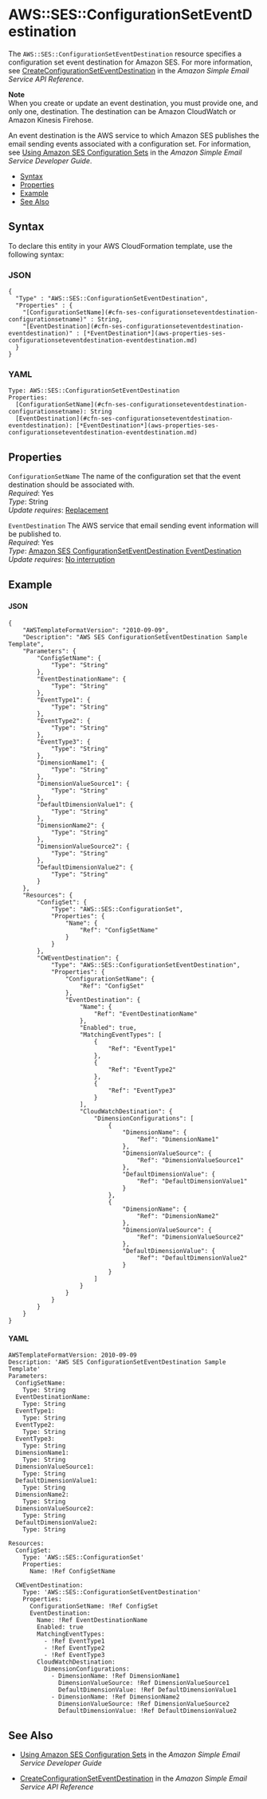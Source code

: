 # AWS::SES::ConfigurationSetEventDestination<a name="aws-resource-ses-configurationseteventdestination"></a>

The `AWS::SES::ConfigurationSetEventDestination` resource specifies a configuration set event destination for Amazon SES\. For more information, see [CreateConfigurationSetEventDestination](http://docs.aws.amazon.com/ses/latest/APIReference/API_CreateConfigurationSetEventDestination.html) in the *Amazon Simple Email Service API Reference*\. 

**Note**  
When you create or update an event destination, you must provide one, and only one, destination\. The destination can be Amazon CloudWatch or Amazon Kinesis Firehose\.

An event destination is the AWS service to which Amazon SES publishes the email sending events associated with a configuration set\. For information, see [Using Amazon SES Configuration Sets](url-ses-dev;using-configuration-sets.html) in the *Amazon Simple Email Service Developer Guide*\.


+ [Syntax](#aws-resource-ses-configurationseteventdestination-syntax)
+ [Properties](#aws-resource-ses-configurationseteventdestination-properties)
+ [Example](#aws-resource-ses-configurationseteventdestination-examples)
+ [See Also](#aws-resource-ses-configurationseteventdestination-seealso)

## Syntax<a name="aws-resource-ses-configurationseteventdestination-syntax"></a>

To declare this entity in your AWS CloudFormation template, use the following syntax:

### JSON<a name="aws-resource-ses-configurationseteventdestination-syntax.json"></a>

```
{
  "Type" : "AWS::SES::ConfigurationSetEventDestination",
  "Properties" : {
    "[ConfigurationSetName](#cfn-ses-configurationseteventdestination-configurationsetname)" : String,
    "[EventDestination](#cfn-ses-configurationseteventdestination-eventdestination)" : [*EventDestination*](aws-properties-ses-configurationseteventdestination-eventdestination.md)
  }
}
```

### YAML<a name="aws-resource-ses-configurationseteventdestination-syntax.yaml"></a>

```
Type: AWS::SES::ConfigurationSetEventDestination
Properties:
  [ConfigurationSetName](#cfn-ses-configurationseteventdestination-configurationsetname): String
  [EventDestination](#cfn-ses-configurationseteventdestination-eventdestination): [*EventDestination*](aws-properties-ses-configurationseteventdestination-eventdestination.md)
```

## Properties<a name="aws-resource-ses-configurationseteventdestination-properties"></a>

`ConfigurationSetName`  <a name="cfn-ses-configurationseteventdestination-configurationsetname"></a>
The name of the configuration set that the event destination should be associated with\.  
 *Required*: Yes  
 *Type*: String  
 *Update requires*: [Replacement](using-cfn-updating-stacks-update-behaviors.md#update-replacement) 

`EventDestination`  <a name="cfn-ses-configurationseteventdestination-eventdestination"></a>
The AWS service that email sending event information will be published to\.  
 *Required*: Yes  
 *Type*: [Amazon SES ConfigurationSetEventDestination EventDestination](aws-properties-ses-configurationseteventdestination-eventdestination.md)  
 *Update requires*: [No interruption](using-cfn-updating-stacks-update-behaviors.md#update-no-interrupt) 

## Example<a name="aws-resource-ses-configurationseteventdestination-examples"></a>

### <a name="aws-resource-ses-configurationseteventdestination-example1"></a>

#### JSON<a name="aws-resource-ses-configurationseteventdestination-example1.json"></a>

```
{
    "AWSTemplateFormatVersion": "2010-09-09",
    "Description": "AWS SES ConfigurationSetEventDestination Sample Template",
    "Parameters": {
        "ConfigSetName": {
            "Type": "String"
        },
        "EventDestinationName": {
            "Type": "String"
        },
        "EventType1": {
            "Type": "String"
        },
        "EventType2": {
            "Type": "String"
        },
        "EventType3": {
            "Type": "String"
        },
        "DimensionName1": {
            "Type": "String"
        },
        "DimensionValueSource1": {
            "Type": "String"
        },
        "DefaultDimensionValue1": {
            "Type": "String"
        },
        "DimensionName2": {
            "Type": "String"
        },
        "DimensionValueSource2": {
            "Type": "String"
        },
        "DefaultDimensionValue2": {
            "Type": "String"
        }
    },
    "Resources": {
        "ConfigSet": {
            "Type": "AWS::SES::ConfigurationSet",
            "Properties": {
                "Name": {
                    "Ref": "ConfigSetName"
                }
            }
        },
        "CWEventDestination": {
            "Type": "AWS::SES::ConfigurationSetEventDestination",
            "Properties": {
                "ConfigurationSetName": {
                    "Ref": "ConfigSet"
                },
                "EventDestination": {
                    "Name": {
                        "Ref": "EventDestinationName"
                    },
                    "Enabled": true,
                    "MatchingEventTypes": [
                        {
                            "Ref": "EventType1"
                        },
                        {
                            "Ref": "EventType2"
                        },
                        {
                            "Ref": "EventType3"
                        }
                    ],
                    "CloudWatchDestination": {
                        "DimensionConfigurations": [
                            {
                                "DimensionName": {
                                    "Ref": "DimensionName1"
                                },
                                "DimensionValueSource": {
                                    "Ref": "DimensionValueSource1"
                                },
                                "DefaultDimensionValue": {
                                    "Ref": "DefaultDimensionValue1"
                                }
                            },
                            {
                                "DimensionName": {
                                    "Ref": "DimensionName2"
                                },
                                "DimensionValueSource": {
                                    "Ref": "DimensionValueSource2"
                                },
                                "DefaultDimensionValue": {
                                    "Ref": "DefaultDimensionValue2"
                                }
                            }
                        ]
                    }
                }
            }
        }
    }
}
```

#### YAML<a name="aws-resource-ses-configurationseteventdestination-example1.yaml"></a>

```
AWSTemplateFormatVersion: 2010-09-09
Description: 'AWS SES ConfigurationSetEventDestination Sample Template'
Parameters:
  ConfigSetName:
    Type: String
  EventDestinationName:
    Type: String
  EventType1:
    Type: String
  EventType2:
    Type: String
  EventType3:
    Type: String
  DimensionName1:
    Type: String
  DimensionValueSource1:
    Type: String
  DefaultDimensionValue1:
    Type: String
  DimensionName2:
    Type: String
  DimensionValueSource2:
    Type: String
  DefaultDimensionValue2:
    Type: String

Resources:
  ConfigSet:
    Type: 'AWS::SES::ConfigurationSet'
    Properties:
      Name: !Ref ConfigSetName

  CWEventDestination:
    Type: 'AWS::SES::ConfigurationSetEventDestination'
    Properties:
      ConfigurationSetName: !Ref ConfigSet
      EventDestination:
        Name: !Ref EventDestinationName
        Enabled: true
        MatchingEventTypes:
          - !Ref EventType1
          - !Ref EventType2
          - !Ref EventType3
        CloudWatchDestination:
          DimensionConfigurations:
            - DimensionName: !Ref DimensionName1
              DimensionValueSource: !Ref DimensionValueSource1
              DefaultDimensionValue: !Ref DefaultDimensionValue1
            - DimensionName: !Ref DimensionName2
              DimensionValueSource: !Ref DimensionValueSource2
              DefaultDimensionValue: !Ref DefaultDimensionValue2
```

## See Also<a name="aws-resource-ses-configurationseteventdestination-seealso"></a>

+ [Using Amazon SES Configuration Sets](url-ses-dev;using-configuration-sets.html) in the *Amazon Simple Email Service Developer Guide*

+ [CreateConfigurationSetEventDestination](http://docs.aws.amazon.com/ses/latest/APIReference/API_CreateConfigurationSetEventDestination.html) in the *Amazon Simple Email Service API Reference*